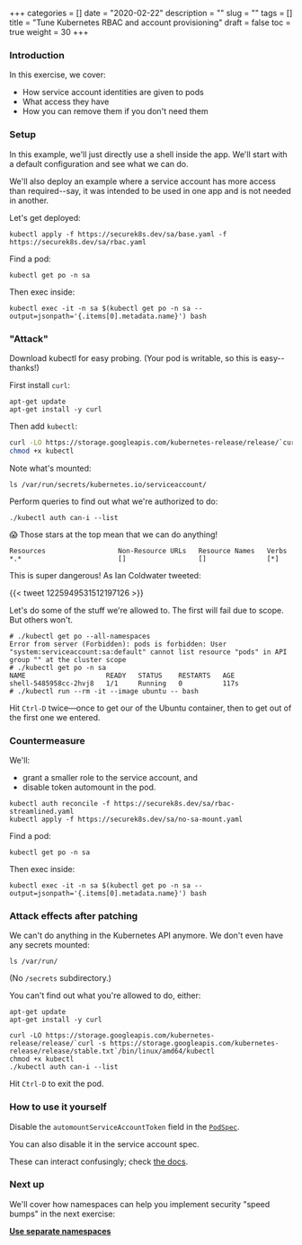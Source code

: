 +++
categories = []
date = "2020-02-22"
description = ""
slug = ""
tags = []
title = "Tune Kubernetes RBAC and account provisioning"
draft = false
toc = true
weight = 30
+++

### Introduction
In this exercise, we cover:

 - How service account identities are given to pods
 - What access they have
 - How you can remove them if you don't need them

### Setup
In this example, we'll just directly use a shell inside the app.
We'll start with a default configuration and see what we can do.

We'll also deploy an example where a service account has more
access than required--say, it was intended to be used in one app
and is not needed in another.

Let's get deployed:
```
kubectl apply -f https://securek8s.dev/sa/base.yaml -f https://securek8s.dev/sa/rbac.yaml
```

Find a pod:
```
kubectl get po -n sa
```

Then exec inside:
```
kubectl exec -it -n sa $(kubectl get po -n sa --output=jsonpath='{.items[0].metadata.name}') bash
```

### "Attack"
Download kubectl for easy probing.
(Your pod is writable, so this is easy--thanks!)

First install `curl`:
```
apt-get update
apt-get install -y curl
```

Then add `kubectl`:
```bash
curl -LO https://storage.googleapis.com/kubernetes-release/release/`curl -s https://storage.googleapis.com/kubernetes-release/release/stable.txt`/bin/linux/amd64/kubectl
chmod +x kubectl
```

Note what's mounted:
```
ls /var/run/secrets/kubernetes.io/serviceaccount/
```

Perform queries to find out what we're authorized to do:
```
./kubectl auth can-i --list
```

😱 Those stars at the top mean that we can do anything!

```
Resources                  Non-Resource URLs   Resource Names   Verbs
*.*                        []                  []               [*]
```

This is super dangerous! As Ian Coldwater tweeted:

{{< tweet 1225949531512197126 >}}

Let's do some of the stuff we're allowed to. The first will fail due to scope. But others won't.
```
# ./kubectl get po --all-namespaces
Error from server (Forbidden): pods is forbidden: User "system:serviceaccount:sa:default" cannot list resource "pods" in API group "" at the cluster scope
# ./kubectl get po -n sa
NAME                    READY   STATUS    RESTARTS   AGE
shell-5485958cc-2hvj8   1/1     Running   0          117s
# ./kubectl run --rm -it --image ubuntu -- bash
```

Hit `Ctrl-D` twice—once to get our of the Ubuntu container, then to get out of the first one we entered.

### Countermeasure
We'll:
 - grant a smaller role to the service account, and
 - disable token automount in the pod.

```
kubectl auth reconcile -f https://securek8s.dev/sa/rbac-streamlined.yaml
kubectl apply -f https://securek8s.dev/sa/no-sa-mount.yaml
```

Find a pod:
```
kubectl get po -n sa
```

Then exec inside:
```
kubectl exec -it -n sa $(kubectl get po -n sa --output=jsonpath='{.items[0].metadata.name}') bash
```

### Attack effects after patching
We can't do anything in the Kubernetes API anymore.
We don't even have any secrets mounted:
```
ls /var/run/
```
(No `/secrets` subdirectory.)

You can't find out what you're allowed to do, either:
```
apt-get update
apt-get install -y curl
```

```
curl -LO https://storage.googleapis.com/kubernetes-release/release/`curl -s https://storage.googleapis.com/kubernetes-release/release/stable.txt`/bin/linux/amd64/kubectl
chmod +x kubectl
./kubectl auth can-i --list
```

Hit `Ctrl-D` to exit the pod.

### How to use it yourself
Disable the `automountServiceAccountToken` field in the [`PodSpec`](https://kubernetes.io/docs/reference/generated/kubernetes-api/v1.15/#podspec-v1-core).

You can also disable it in the service account spec.

These can interact confusingly; check [the docs](https://kubernetes.io/docs/tasks/configure-pod-container/configure-service-account/#use-the-default-service-account-to-access-the-api-server).

### Next up
We'll cover how namespaces can help you implement security "speed bumps" in the next exercise:

[**Use separate namespaces**](../50-ns)
